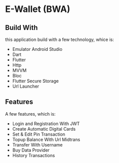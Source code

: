 # E-Wallet (BWA)
## Build With
this application build with a few technology, whice is:

- Emulator Android Studio 
- Dart 
- Flutter
- Http
- MVVM
- Bloc
- Flutter Secure Storage
- Url Launcher
  
## Features

A few features, which is:

- Login and Registration With JWT
- Create Automatic Digital Cards
- Set & Edit Pin Transaction
- Topup Balance With Url Midtrans
- Transfer With Username
- Buy Data Provider
- History Transactions
